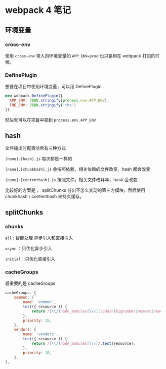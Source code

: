 # webpack 4 笔记

## 环境变量

### cross-env

使用 `cross-env` 带入的环境变量如 `APP_ENV=prod` 也只是用在 webpack 打包的时候。

### DefinePlugin

想要在项目中使用环境变量，可以用 DefinePlugin

```js
new webpack.DefinePlugin({
  APP_ENV: JSON.stringify(process.env.APP_ENV),
  THE_ENV: JSON.stringify('the')
})
```

然后就可以在项目中拿到 `process.env.APP_ENV`





## hash

文件输出时配置哈希有三种方式

`[name].[hash].js` 每次都是一样的

`[name].[chunkhash].js` 会按照依赖，相关依赖的文件改变，hash 都会改变

`[name].[contenthash].js` 按照文件，相关文件改拜年，hash 会改变



比较好的方案是 ， splitChunks 分出不怎么变动的第三方模块，然后使用 chunkhash / contenthash 来持久缓存。

## splitChunks

### chunks

 `all` : 智能处理 异步引入和直接引入

`async` ：只优化异步引入

 `initial`：只优化直接引入



### cacheGroups

最重要的是 cacheGroups

```js
cacheGroups: {
    common: {
        name: 'common',
        test({ resource }) {
            return /[\\/]node_modules[\\/](lodash|bignumber|moment|react|react-dom).*$/.test(resource);
        },
        priority: 15,
    },
    vendors: {
        name: 'vendors',
        test({ resource }) {
            return /[\\/]node_modules[\\/]/.test(resource);
        },
        priority: 10,
    },
},
```

